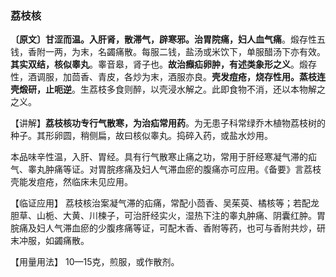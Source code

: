 ### 荔枝核

**〔原文〕甘涩而温。入肝肾，散滞气，辟寒邪。治胃院痛，妇人血气痛**。煅存性五钱，香附一两，为末，名蠲痛散。每服二钱，盐汤或米饮下，单服醋汤下亦有效。 **其实双结，核似睾丸**。睾音皋，肾子也。**故治㿗疝卵肿，有述类象形之义**。煅存性，酒调服，加茴香、青皮，各炒为末，酒服亦良。**壳发痘疮，烧存性用。蒸枝连壳煅研，止呃逆**。生荔枝多食则醉，以壳浸水解之。此即食物不消，还以本物解之之义。

【讲解】**荔枝核功专行气散寒，为治疝常用药**。为无患子科常绿乔木植物荔枝树的种子。其形卵圆，稍侧扁，故曰核似睾丸。捣碎入药，或盐水炒用。

本品味辛性温，入肝、胃经。具有行气散寒止痛之功，常用于肝经寒凝气滞的疝气、睾丸肿痛等证。对胃脘疼痛及妇人气滞血瘀的腹痛亦可应用。《备要》言荔枝壳能发痘疮，然临床未见应用。

【临证应用】 荔枝核治案凝气滞的疝痛，常配小茴香、吴茱萸、橘核等；若配龙胆草、山栀、大黄、川楝子，可治肝经实火，湿热下注的睾丸肿痛、阴囊红肿。胃脘痛及妇人气滞血瘀的少腹疼痛等证，可配木香、香附等药，也可与香附共炒，研末冲服，如蠲痛散。

【用量用法】	10—15克，煎服，或作散剂。
